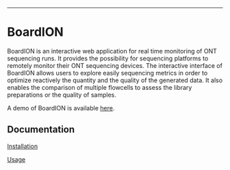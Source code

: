  ---
# BoardION

BoardION is an interactive web application for real time monitoring of ONT sequencing runs. It provides the possibility for sequencing platforms to remotely monitor their ONT sequencing devices. The interactive interface of BoardION allows users to explore easily sequencing metrics in order to optimize reactively the quantity and the quality of the generated data. It also enables the comparison of multiple flowcells to assess the library preparations or the quality of samples.

A demo of BoardION is available [here](www.genoscope.cns.fr/boardion/demo).

## Documentation

[Installation](docs/installation.md)

[Usage](docs/usage.md)



